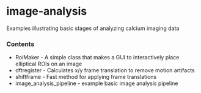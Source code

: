 # image-analysis
Examples illustrating basic stages of analyzing calcium imaging data


### Contents

* RoiMaker - A simple class that makes a GUI to interactively place elliptical ROIs on an image
* dftregister - Calculates x/y frame translation to remove motion artifacts
* shiftframe - Fast method for applying frame translations
* image_analysis_pipeline - example basic image analysis pipeline